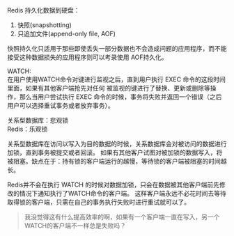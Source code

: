 Redis 持久化数据到硬盘：
1. 快照(snapshotting)
2. 只追加文件(append-only file, AOF)

快照持久化只适用于那些即使丢失一部分数据也不会造成问题的应用程序，而不能接受这种数据损失的应用程序则可以考录使用 AOF持久化。

WATCH:  
在用户使用WATCH命令对键进行监视之后，直到用户执行 EXEC 命令的这段时间里面，如果有其他客户端抢先对任何
被监视的键进行了替换、更新或删除等操作，那么当用户尝试执行 EXEC 命令的时候，事务将失败并返回一个错误（之后用户可以选择重试事务或者放弃事务）。

关系型数据库：悲观锁  
Redis：乐观锁

关系型数据库在访问以写入为目的数据的时候，关系数据库会对被访问的数据进行加锁，直到事务被提交或者回滚。
如果有其他客户试图对被加锁的数据写入，将被阻塞。缺点在于：持有锁的客户端运行的越慢，等待锁的客户端被阻塞的时间越长。

Redis并不会在执行 WATCH 的时候对数据加锁，只会在数据被其他客户端前先修改的情况下通知执行了WATCH命令的客户端。
这样客户端永远不必花时间去等待取得锁的客户端，只需在自己的事务执行失败时进行重试就可以了。

> 我没觉得这有什么提高效率的啊，如果有一个客户端一直在写入，另一个WATCH的客户端不一样总是失败吗？

